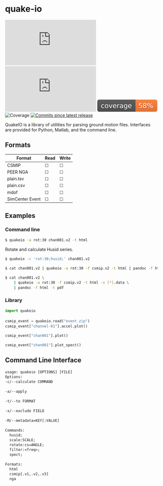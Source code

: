 # quake-io

[![PyPI Downloads][pypi-v-image]][pypi-v-link]
[![PyPI Version][pypi-d-image]][pypi-d-link]
![coverage][cov-img]
![Coverage][build-img]
[![Commits since latest release][gh-image]][gh-link]

QuakeIO is a library of utilities for parsing ground motion files. Interfaces are provided for Python, Matlab, and the command line.

## Formats

| Format          | Read      | Write   |
|-----------------|-----------|---------|
| CSMIP           | &#9744;   | &#9744; |
| PEER NGA        | &#9744;   | &#9744; |
| plain.tsv       | &#9744;   | &#9744; |
| plain.csv       | &#9744;   | &#9744; |
| mdof            | &#9744;   | &#9744; |
| SimCenter Event | &#9744;   | &#9744; |

## Examples

### Command line

```bash
$ quakeio -a rot:30 chan001.v2 -t html
```

Rotate and calculate Husid series.
```bash
$ quakeio -c 'rot:30;husid;' chan001.v2 
```

```bash
$ cat chan001.v2 | quakeio -a rot:30 -f csmip.v2 -t html | pandoc -f html -t pdf
```

```bash
$ cat chan001.v2 \
    | quakeio -a rot:30 -f csmip.v2 -t html -x [*].data \
    | pandoc -f html -t pdf
```


### Library

```python
import quakeio

csmip_event = quakeio.read("event.zip")
csmip_event["channel-01"].accel.plot()
```

```python
csmip_event["chan001"].plot()
```


```python
csmip_event["chan001"].plot_spect()
```

## Command Line Interface

```
usage: quakeio [OPTIONS] [FILE]
Options:
-c/--calculate COMMAND

-a/--apply  

-t/--to FORMAT

-x/--exclude FIELD

-M/--metadata=KEY[:VALUE]

Commands:
  husid;
  scale:SCALE;
  rotate:cs=ANGLE;
  filter:<freq>;
  spect;

Formats:
  html
  csmip[.v1,.v2,.v3]
  nga
```

<!-- Badge links -->
[pypi-d-image]: https://img.shields.io/pypi/d/quakeio.img
[pypi-d-link]: https://pypi.org/project/quakeio
[pypi-v-image]: https://img.shields.io/pypi/v/quakeio.img
[pypi-v-link]: https://pypi.org/project/quakeio
[build-img]: https://github.com/claudioperez/quakeio/actions/workflows/base.yml/badge.svg
[cov-img]: ./etc/coverage/cov.svg
[gh-link]: https://github.com/claudioperez/quakeio/compare/0.0.0...master
[gh-image]: https://img.shields.io/github/commits-since/claudioperez/quakeio/0.0.0?style=social

